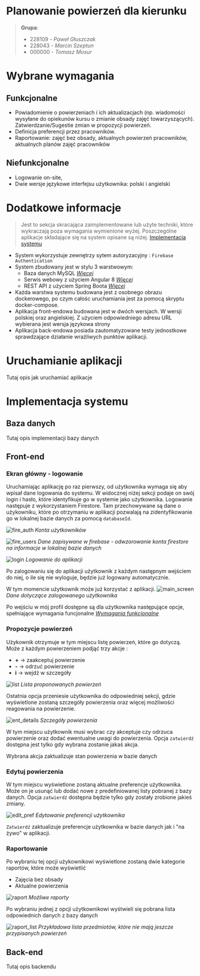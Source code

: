 # Planowanie powierzeń dla kierunku
> **Grupa**: 
> * 228109 - *Paweł Głuszczak* 
> * 228043 - *Marcin Szeptun*
> * 000000 - *Tomasz Mosur*

# Wybrane wymagania
## Funkcjonalne
* Powiadomienie o powierzeniach i ich aktualizacjach (np. wiadomości wysyłane do opiekunów kursu o zmianie obsady zajęć towarzyszących). Zatwierdzanie/Sugestie zmian w propozycji powierzeń. 
* Definicja preferencji przez pracowników.
* Raportowanie: zajęć bez obsady, aktualnych powierzeń pracowników, aktualnych planów zajęć pracowników 

## Niefunkcjonalne
* Logowanie on-site,
* Dwie wersje językowe interfejsu użytkownika: polski i angielski

# Dodatkowe informacje
> Jest to sekcja skracająca zaimplementowane lub użyte techniki, które wykraczają poza wymagania wymienione wyżej. Poszczególne aplikacje składające się na system opisane są niżej. [Implementacja systemu](#implementacja-systemu)

* System wykorzystuje zewnętrzy sytem autoryzacyjny : `Firebase Authentication`
* System zbudowany jest w stylu 3 warstwowym:
    * Baza danych MySQL *[Więcej](#baza-danych)*
    * Serwis webowy z użyciem Angular 8 *[Więcej](#front-end)*
    * REST API z użyciem Spring Boota *[Więcej](#back-end)*
* Każda warstwa systemu budowana jest z osobnego obrazu dockerowego, po czym całośc uruchamiania jest za pomocą skryptu docker-compose.
* Aplikacja front-endowa budowana jest w dwóch wersjach. W wersji polskiej oraz angielskiej. Z użyciem odpowiedniego adresu URL wybierana jest wersja językowa strony
* Aplikacja back-endowa posiada zautomatyzowane testy jednostkowe sprawdzające działanie wrażliwych punktów aplikacji.

# Uruchamianie aplikacji
Tutaj opis jak uruchamiać aplikacje 


# Implementacja systemu
## Baza danych
Tutaj opis implementacji bazy danych


## Front-end
### Ekran główny - logowanie
Uruchamiając aplikację po raz pierwszy, od użytkownika wymaga się aby wpisał dane logowania do systemu. W widocznej niżej sekcji podaje on swój login i hasło, które identyfikuje go w systemie jako użytkownika. Logowanie następuje z wykorzystaniem Firestore. Tam przechowywane są dane o użykowniku, które po otrzymaniu w aplikacji pozwalają na zidentyfikowanie go w lokalnej bazie danych za pomocą `databaseId`.

![fire_auth](readme_resources/firebase_auth_users.png)
*Konta użytkowników*

![fire_users](readme_resources/firebase_database.png)
*Dane zapisywane w firebase - odwzorowanie konta firestore na informacje w lokalnej bazie danych*

![login](readme_resources/front_login.png)
*Logowanie do aplikacji*

Po zalogowaniu się do aplikacji użytkownik z każdym następnym wejściem do niej, o ile się nie wyloguje, będzie już logowany automatycznie.

W tym momencie użytkownik może już korzystać z aplikacji.
![main_screen](readme_resources/front_main_screen.png)
*Dane dotyczące zalogowanego użytkownika*

Po wejściu w mój profil dostępne są dla użytkownika następujące opcje, spełniające wymagania funcjonalne *[Wymagania funkcjonalne](#funkcjonalne)*

### **Propozycje powierzeń**
Użykownik otrzymuje w tym miejscu listę powierzeń, które go dotyczą. Może z każdym powierzeniem podjąć trzy akcje :
* **\+**  -> zaakceptuj powierzenie
* **\-**  -> odrzuć powierzenie
* **i**   -> wejdź w szczegóły

![list](readme_resources/front_entrustments_lis.png)
*Lista proponowanych powierzeń*

Ostatnia opcja przeniesie użytkownika do odpowiedniej sekcji, gdzie wyświetlone zostaną szczegóły powierzenia oraz więcej możliwości reagowania na powierzenie.

![ent_details](readme_resources/front_entrustments_details.png)
*Szczegóły powierzenia*

W tym miejscu użytkownik musi wybrac czy akceptuje czy odrzuca powierzenie oraz dodać ewentualne uwagi do powierzenia. Opcja `zatwierdź` dostępna jest tylko gdy wybrana zostanie jakaś akcja.

Wybrana akcja zaktualizuje stan powierzenia w bazie danych

### **Edytuj powierzenia**

W tym miejscu wyświetlone zostaną aktualne preferencje użytkownika. Może on je usunąć lub dodać nowe z predefiniowanej listy pobranej z bazy danych. Opcja `zatwierdź` dostępna będzie tylko gdy zostały zrobione jakieś zmiany.

![edit_pref](readme_resources/front_edit_preferences.png)
*Edytowanie preferencji użytkownika*

`Zatwierdź` zaktualizuje preferencje użytkownika w bazie danych jak i "na żywo" w aplikacji.

### Raportowanie
Po wybraniu tej opcji użykownikowi wyświetlone zostaną dwie kategorie raportów, które może wyświetlić
* Zajęcia bez obsady 
* Aktualne powierzenia 

![raport](readme_resources/front_raport_main.png)
*Możliwe raporty*

Po wybraniu jednej z opcji użytkownikowi wyśtwieli się pobrana lista odpowiednich danych z bazy danych

![raport_list](readme_resources/front_raport_list.png)
*Przykładowa lista przedmiotów, które nie mają jeszcze przypisanych powierzeń*

## Back-end
Tutaj opis backendu

